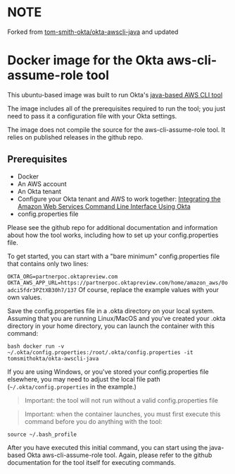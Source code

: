 # NOTE

Forked from [tom-smith-okta/okta-awscli-java](https://github.com/tom-smith-okta/okta-awscli-java) and updated

# Docker image for the Okta aws-cli-assume-role tool

This ubuntu-based image was built to run Okta's [java-based AWS CLI tool](https://github.com/oktadeveloper/okta-aws-cli-assume-role)

The image includes all of the prerequisites required to run the tool; you just need to pass it a configuration file with your Okta settings.

The image does not compile the source for the aws-cli-assume-role tool. It relies on published releases in the github repo.

## Prerequisites
* Docker
* An AWS account
* An Okta tenant
* Configure your Okta tenant and AWS to work together: [Integrating the Amazon Web Services Command Line Interface Using Okta](https://support.okta.com/help/s/article/Integrating-the-Amazon-Web-Services-Command-Line-Interface-Using-Okta)
* config.properties file

Please see the github repo for additional documentation and information about how the tool works, including how to set up your config.properties file.

To get started, you can start with a "bare minimum" config.properties file that contains only two lines:

`
OKTA_ORG=partnerpoc.oktapreview.com
OKTA_AWS_APP_URL=https://partnerpoc.oktapreview.com/home/amazon_aws/0oadci5fdr3PZtXB30h7/137
`
Of course, replace the example values with your own values.

Save the config.properties file in a .okta directory on your local system. Assuming that you are running Linux/MacOS and you've created your .okta directory in your home directory, you can launch the container with this command:

`bash
docker run -v ~/.okta/config.properties:/root/.okta/config.properties -it tomsmithokta/okta-awscli-java
`

If you are using Windows, or you've stored your config.properties file elsewhere, you may need to adjust the local file path (`~/.okta/config.properties` in the example.)

>Important: the tool will not run without a valid config.properties file

>Important: when the container launches, you must first execute this command before you do anything with the tool:

`source ~/.bash_profile`

After you have executed this initial command, you can start using the java-based Okta aws-cli-assume-role tool. Again, please refer to the github documentation for the tool itself for executing commands.
